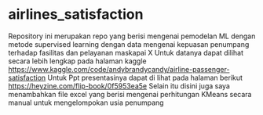 # airlines_satisfaction
Repository ini merupakan repo yang berisi mengenai pemodelan ML dengan metode supervised learning dengan data mengenai kepuasan penumpang terhadap fasilitas dan pelayanan maskapai X
Untuk datanya dapat dilihat secara lebih lengkap pada halaman kaggle https://www.kaggle.com/code/andybrandycandy/airline-passenger-satisfaction
Untuk Ppt presentasinya dapat di lihat pada halaman berikut https://heyzine.com/flip-book/0f5953ea5e
Selain itu disini juga saya menambahkan file excel yang berisi mengenai perhitungan KMeans secara manual untuk mengelompokan usia penumpang
